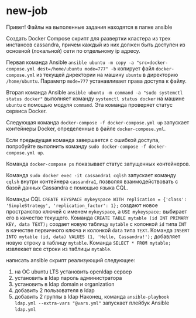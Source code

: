 # new-job
Привет! Файлы на выполенные задания находятся в папке ansible

Создать Docker Compose скрипт для развертки кластера из трех инстансов cassandra, причем каждый из них должен быть доступен из основной (локальной) сети по отдельному ip адресу.

Первая команда Ansible `ansible ubuntu -m copy -a "src=docker-compose.yml dest=/home/ubuntu mode=777" -b` копирует файл `docker-compose.yml` из текущей директории на машину `ubuntu` в директорию `/home/ubuntu`. Параметр `mode=777` устанавливает права доступа к файлу.

Вторая команда Ansible `ansible ubuntu -m command -a "sudo systemctl status docker"` выполняет команду `systemctl status docker` на машине `ubuntu` с помощью модуля `command`. Эта команда проверяет статус сервиса Docker.

Следующая команда `docker-compose -f docker-compose.yml up` запускает контейнеры Docker, определенные в файле `docker-compose.yml`.

Если предыдущая команда завершается с ошибкой доступа, попробуйте выполнить команду `sudo docker-compose -f docker-compose.yml up`.

Команда `docker-compose ps` показывает статус запущенных контейнеров.

Команда `sudo docker exec -it cassandra1 cqlsh` запускает команду `cqlsh` внутри контейнера `cassandra1`, позволяя взаимодействовать с базой данных Cassandra с помощью языка CQL.

Команды CQL `CREATE KEYSPACE mykeyspace WITH replication = {'class': 'SimpleStrategy', 'replication_factor': 1};` создают новое пространство ключей с именем `mykeyspace`, а `USE mykeyspace;` выбирает его в качестве текущего. Команда `CREATE TABLE mytable (id INT PRIMARY KEY, data TEXT);` создает новую таблицу `mytable` с колонкой `id` типа `INT` в качестве первичного ключа и колонкой `data` типа `TEXT`. Команда `INSERT INTO mytable (id, data) VALUES (1, 'Hello, Cassandra!');` добавляет новую строку в таблицу `mytable`. Команда `SELECT * FROM mytable;` извлекает все строки из таблицы `mytable`.

написать ansible скрипт реализующий следующее:
1. на ОС ubuntu LTS установить openldap сервер
2. установить в ldap пароль администратора
3. установить в ldap domain и organization
4. добавить 2 пользователя в ldap
6. добавить 2 группы в ldap
Наконец, команда `ansible-playbook ldap.yml --extra-vars "@vars.yml"` запускает плейбук Ansible `ldap.yml`
